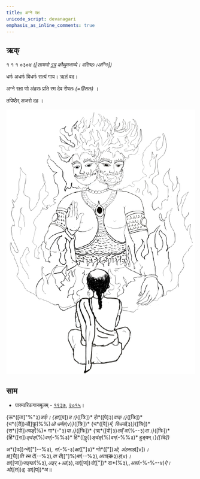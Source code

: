 ```yaml
---
title: अग्ने रक्ष  
unicode_script: devanagari  
emphasis_as_inline_comments: true
---   
```


## ऋक्

१ १ १ ०३०४ *([सायणो [ऽत्र](https://archive.org/details/SamaVedaSanhitaWithSayanabhashyaVolume1SatyavrataSamasrami1874bis/page/n169&sa=D&ust=1542425956389000) कौथुमभाष्ये। वसिष्ठः।अग्निः])*

धर्मः अधर्मः विधर्मः सत्यं गाय। ऋतं वद।

अग्ने रक्षा णो अंहसः प्रति स्म देव रीषतः *(=हिंसतः)*  ।

तपिष्ठैर् अजरो दह  ।

![](../images/agni-giving-abhaya-to-Rtvik-or-yajamAna.png)


## साम

- पारम्परिकगानमूलम् - [१९३७](https://archive.org/stream/sAmaveda-jaiminIya-paravastu-paramparA-docs/sAmaveda-paravastu-1937#page/n15/mode/1up), [२०१५](https://archive.org/stream/sAmaveda-jaiminIya-paravastu-paramparA-docs/UDAKA%20SAANTHI%20SAAMAANI#page/n2/mode/1up&sa=D&ust=1542425956390000)।
<div class="audioEmbed"  caption="रामानुजार्यः 1974 " src="https://archive
.org/download/jaiminIya-sAma-gAna-paravastu-tradition-rAmAnuja/agne-raxa.mp3"></div>
<div class="audioEmbed"  caption="गोपालार्यः 2015  " src="https://archive
.org/download/jaiminIya-sAma-gAna-paravastu-tradition-gopAla-2015/agne-raxa.mp3"></div>
<div class="audioEmbed"  caption="गोपाल-विश्वासयोर् अनुवचनम् 2018  " src="https://archive
.org/download/jaiminIya-sAma-gAna-paravastu-tradition-anuvachanam-gopAla-vishvAsa-2018/agne-raxa.mp3"></div>

{ऊ*([ता]"%"३)*उर्क्। {हा*([प])*उ।}*([त्रिः])* हो*([पे]३)*वाक्।}*([त्रिः])*  
{ध*([तै])*र्मो*([फॣ]%%)*ओ धर्मह*(v)*}*([त्रिः])* {ध*([पे])*र्म, विधर्मा*(३)*}*([त्रिः])*  
{स*([पो])*त्यङ्*(%)* गा*(-"३)*या।}*([त्रिः])* {ऋ*([पो]३)*तव्ँ वा*(%--३)*दा।}*([त्रिः])*  
{हिं*([रा])*ङ्वंङ्*(%)*वम्*(-%%३)* हिं*([फॣ])*ङ्वंङ्*(%)*वम्*(-%%३)* हुङ्वम्।}*([त्रिः])*

अ*([पः])*ग्ने*(["]--%३)*, रा*(-%-३)*क्षा*(["]३)* णो*(["])*ओ, अंहसाह*([v])*।  
प्र*([घै])*ति स्म दे*(--%३)*,वा री*(["]%)*षा*(--%३)*,अता*(~~दाः~~३)*ह*(v)*।  
ता*([जा])*पाइष्ठा*(%३)*,अइर् +आ*(३),*जा*([ज])*रो*(["])* दा*(%३)*,,अहा*(-%-%--४)*ऐ।  
ओ*([त])*इ, डा*([प])*अ॥
